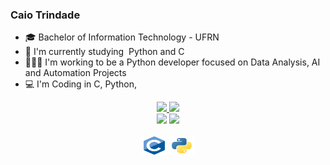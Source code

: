 ### Caio Trindade

- :mortar_board: Bachelor of Information Technology - UFRN
- 🌱 I'm currently studying  Python and C
- 👨🏾‍💻 I'm working to be  a Python developer focused on Data Analysis, AI and Automation Projects 
- 💻 I'm Coding in  C, Python,

<div align="center">
  <a href="https://github.com/ctrindadedev">

  <img height="180em" src="https://github-readme-stats.vercel.app/api?username=ctrindadedev&show_icons=true&theme=catppuccin_mocha"/>
  <img height="180em" src="https://github-readme-stats.vercel.app/api/top-langs/?username=ctrindadedev&layout=compact&langs_count=7&theme=catppuccin_mocha"/>   
<div>
  <a href="mailto:caiomedtrindade@gmail.com"><img src="https://img.shields.io/badge/Gmail-D14836?style=for-the-badge&logo=gmail&logoColor=white"><a>
  <a href="https://www.linkedin.com/in/caio-medeiros-trindade/"><img src="https://img.shields.io/badge/LinkedIn-0077B5?style=for-the-badge&logo=linkedin&logoColor=white"><a>
</div>
<div style="display: inline_block"><br>
  <img align="center" alt="Caio-C" height="30" width="40" src="https://github.com/devicons/devicon/blob/master/icons/c/c-original.svg">
  <img align="center" alt="Caio-Python" height="30" width="40" src="https://raw.githubusercontent.com/devicons/devicon/master/icons/python/python-original.svg">



</div>


